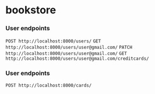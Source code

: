 # bookstore

### User endpoints
`POST http://localhost:8000/users/`
`GET http://localhost:8000/users/user@gmail.com/`
`PATCH http://localhost:8000/users/user@gmail.com/`
`GET http://localhost:8000/users/user@gmail.com/creditcards/`

### User endpoints
`POST http://localhost:8000/cards/`
